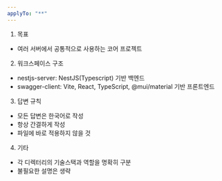 ```yaml
---
applyTo: "**"
---
```


1. 목표

- 여러 서버에서 공통적으로 사용하는 코어 프로젝트

2. 워크스페이스 구조

- nestjs-server: NestJS(Typescript) 기반 백엔드
- swagger-client: Vite, React, TypeScript, @mui/material 기반 프론트엔드

3. 답변 규칙

- 모든 답변은 한국어로 작성
- 항상 간결하게 작성
- 파일에 바로 적용하지 않을 것

4. 기타

- 각 디렉터리의 기술스택과 역할을 명확히 구분
- 불필요한 설명은 생략
